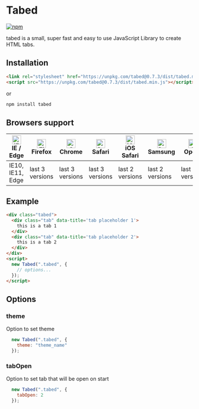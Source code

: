# Tabed


[![npm](https://img.shields.io/npm/v/tabed.svg?style=popout-square)](https://www.npmjs.com/package/tabed)

tabed is a small, super fast and easy to use JavaScript Library to create HTML tabs.

## Installation

```html
<link rel="stylesheet" href="https://unpkg.com/tabed@0.7.3/dist/tabed.min.css">
<script src="https://unpkg.com/tabed@0.7.3/dist/tabed.min.js"></script>
```

or

```bash
npm install tabed
```

## Browsers support

| [<img src="https://raw.githubusercontent.com/alrra/browser-logos/master/src/edge/edge_48x48.png" alt="IE / Edge" width="24px" height="24px" />](http://godban.github.io/browsers-support-badges/)</br>IE / Edge | [<img src="https://raw.githubusercontent.com/alrra/browser-logos/master/src/firefox/firefox_48x48.png" alt="Firefox" width="24px" height="24px" />](http://godban.github.io/browsers-support-badges/)</br>Firefox | [<img src="https://raw.githubusercontent.com/alrra/browser-logos/master/src/chrome/chrome_48x48.png" alt="Chrome" width="24px" height="24px" />](http://godban.github.io/browsers-support-badges/)</br>Chrome | [<img src="https://raw.githubusercontent.com/alrra/browser-logos/master/src/safari/safari_48x48.png" alt="Safari" width="24px" height="24px" />](http://godban.github.io/browsers-support-badges/)</br>Safari | [<img src="https://raw.githubusercontent.com/alrra/browser-logos/master/src/safari-ios/safari-ios_48x48.png" alt="iOS Safari" width="24px" height="24px" />](http://godban.github.io/browsers-support-badges/)</br>iOS Safari | [<img src="https://raw.githubusercontent.com/alrra/browser-logos/master/src/samsung-internet/samsung-internet_48x48.png" alt="Samsung" width="24px" height="24px" />](http://godban.github.io/browsers-support-badges/)</br>Samsung | [<img src="https://raw.githubusercontent.com/alrra/browser-logos/master/src/opera/opera_48x48.png" alt="Opera" width="24px" height="24px" />](http://godban.github.io/browsers-support-badges/)</br>Opera | [<img src="https://raw.githubusercontent.com/alrra/browser-logos/master/src/opera-mini/opera-mini_48x48.png" alt="Opera Mini" width="24px" height="24px" />](http://godban.github.io/browsers-support-badges/)</br>Opera Mini |
| --------- | --------- | --------- | --------- | --------- | --------- | --------- | --------- |
| IE10, IE11, Edge| last 3 versions| last 3 versions| last 3 versions| last 2 versions| last 2 versions| last 2 versions| last 2 versions

## Example

```html
<div class="tabed">
  <div class="tab" data-title='tab placeholder 1'>
    this is a tab 1
  </div>
  <div class="tab" data-title='tab placeholder 2'>
    this is a tab 2
  </div>
</div>
<script>
  new Tabed(".tabed", {
    // options...
  });
</script>
```


## Options

### theme

Option to set theme

```js
  new Tabed(".tabed", {
    theme: "theme_name"
  });
```

### tabOpen

Option to set tab that will be open on start

```js
  new Tabed(".tabed", {
    tabOpen: 2
  });
```
